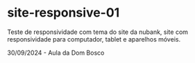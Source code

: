 # site-responsive-01
 
Teste de responsividade com tema do site da nubank, site com responsividade para computador, tablet e aparelhos móveis.

30/09/2024 - Aula da Dom Bosco